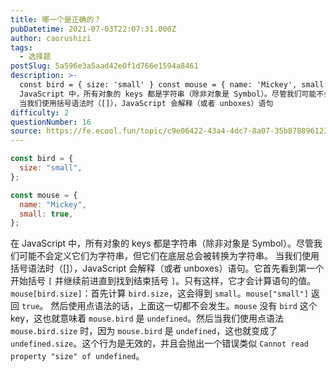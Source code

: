 ```yaml
---
title: 哪一个是正确的？
pubDatetime: 2021-07-03T22:07:31.000Z
author: caorushizi
tags:
  - 选择题
postSlug: 5a596e3a5aad42e0f1d766e1594a8461
description: >-
  const bird = { size: 'small' } const mouse = { name: 'Mickey', small: true } 在
  JavaScript 中，所有对象的 keys 都是字符串（除非对象是 Symbol）。尽管我们可能不会定义它们为字符串，但它们在底层总会被转换为字符串。
  当我们使用括号语法时（[]），JavaScript 会解释（或者 unboxes）语句
difficulty: 2
questionNumber: 16
source: https://fe.ecool.fun/topic/c9e06422-43a4-4dc7-8a07-35b878896123
---
```


```javascript
const bird = {
  size: "small",
};

const mouse = {
  name: "Mickey",
  small: true,
};
```

在 JavaScript 中，所有对象的 keys 都是字符串（除非对象是 Symbol）。尽管我们可能不会定义它们为字符串，但它们在底层总会被转换为字符串。
当我们使用括号语法时（[]），JavaScript 会解释（或者 unboxes）语句。它首先看到第一个开始括号 `[` 并继续前进直到找到结束括号 `]`。只有这样，它才会计算语句的值。
`mouse[bird.size]`：首先计算 `bird.size`，这会得到 `small`。`mouse["small"]` 返回 `true`。
然后使用点语法的话，上面这一切都不会发生。`mouse` 没有 `bird` 这个 key，这也就意味着 `mouse.bird` 是 `undefined`。然后当我们使用点语法 `mouse.bird.size` 时，因为 `mouse.bird` 是 `undefined`，这也就变成了 `undefined.size`。这个行为是无效的，并且会抛出一个错误类似 `Cannot read property "size" of undefined`。
